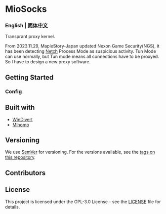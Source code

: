 # MioSocks

### English | [简体中文]()

Transprant proxy kernel. 

From 2023.11.29, MapleStory-Japan updated Nexon Game Security(NGS), it has been detecting [Netch](https://github.com/netchx/netch) Process Mode as suspicious activity. Tun Mode can use normally, but Tun mode means all connections have to be proxyed. So I have to design a new proxy software.

## Getting Started

### Config

## Built with

* [WinDivert](https://github.com/basil00/WinDivert)
* [Mihomo](https://github.com/MetaCubeX/mihomo)

## Versioning

We use [SemVer](http://semver.org/) for versioning. For the versions available, see the [tags on this repository](https://github.com/InWILL/MioSocks/tags). 

## Contributors

## License

This project is licensed under the GPL-3.0 License - see the [LICENSE](LICENSE) file for details.